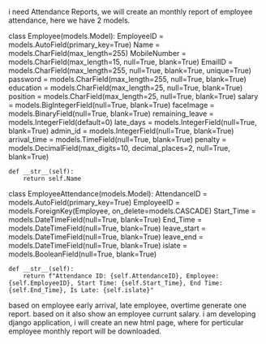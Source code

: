 i need Attendance Reports, we will create an monthly report of employee attendance, 
here we have 2 models.

class Employee(models.Model):
    EmployeeID = models.AutoField(primary_key=True)
    Name = models.CharField(max_length=255)
    MobileNumber = models.CharField(max_length=15, null=True, blank=True)
    EmailID = models.CharField(max_length=255, null=True, blank=True, unique=True)
    password = models.CharField(max_length=255, null=True, blank=True)
    education = models.CharField(max_length=25, null=True, blank=True)
    position = models.CharField(max_length=25, null=True, blank=True)
    salary = models.BigIntegerField(null=True, blank=True)
    faceImage = models.BinaryField(null=True, blank=True)
    remaining_leave = models.IntegerField(default=0)
    late_days = models.IntegerField(null=True, blank=True)
    admin_id = models.IntegerField(null=True, blank=True)
    arrival_time = models.TimeField(null=True, blank=True)
    penalty = models.DecimalField(max_digits=10, decimal_places=2, null=True, blank=True)

    def __str__(self):
        return self.Name

class EmployeeAttendance(models.Model):
    AttendanceID = models.AutoField(primary_key=True)
    EmployeeID = models.ForeignKey(Employee, on_delete=models.CASCADE)
    Start_Time = models.DateTimeField(null=True, blank=True)
    End_Time = models.DateTimeField(null=True, blank=True)
    leave_start = models.DateTimeField(null=True, blank=True)
    leave_end = models.DateTimeField(null=True, blank=True)
    islate = models.BooleanField(null=True, blank=True)

    def __str__(self):
        return f"Attendance ID: {self.AttendanceID}, Employee: {self.EmployeeID}, Start Time: {self.Start_Time}, End Time: {self.End_Time}, Is Late: {self.islate}"


based on employee early arrival, late employee, overtime generate one report. based on it also show an employee currunt salary.
i am developing django application, i will create an new html page, where for perticular employee monthly report will be downloaded.